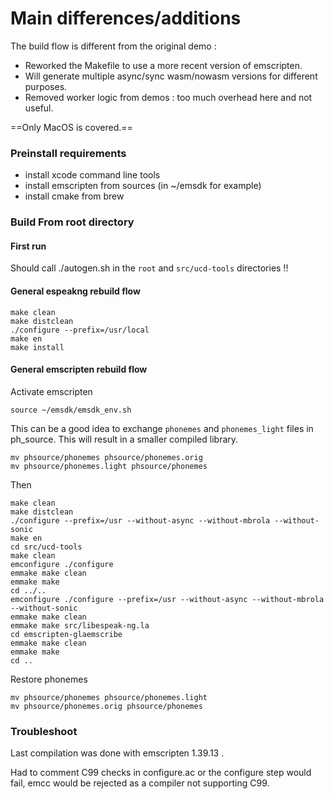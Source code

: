 # Main differences/additions

The build flow is different from the original demo :

- Reworked the Makefile to use a more recent version of emscripten.
- Will generate multiple async/sync wasm/nowasm versions for different purposes.
- Removed worker logic from demos : too much overhead here and not useful.

==Only MacOS is covered.==

### Preinstall requirements

- install xcode command line tools
- install emscripten from sources (in ~/emsdk for example)
- install cmake from brew

### Build From root directory

#### First run

Should call ./autogen.sh in the `root` and `src/ucd-tools` directories !!  

#### General espeakng rebuild flow

```
make clean
make distclean
./configure --prefix=/usr/local
make en
make install
```

#### General emscripten rebuild flow

Activate emscripten

```
source ~/emsdk/emsdk_env.sh 
```

This can be a good idea to exchange `phonemes` and `phonemes_light` files in ph_source. This will result in a smaller compiled library.

```
mv phsource/phonemes phsource/phonemes.orig
mv phsource/phonemes.light phsource/phonemes 
```

Then

```
make clean
make distclean
./configure --prefix=/usr --without-async --without-mbrola --without-sonic
make en
cd src/ucd-tools
make clean
emconfigure ./configure
emmake make clean
emmake make
cd ../..
emconfigure ./configure --prefix=/usr --without-async --without-mbrola --without-sonic
emmake make clean
emmake make src/libespeak-ng.la
cd emscripten-glaemscribe
emmake make clean
emmake make
cd ..
```

Restore phonemes

```
mv phsource/phonemes phsource/phonemes.light
mv phsource/phonemes.orig phsource/phonemes
```

### Troubleshoot

Last compilation was done with emscripten 1.39.13 . 

Had to comment C99 checks in configure.ac or the configure step would fail, emcc would be rejected as a compiler not supporting C99.

